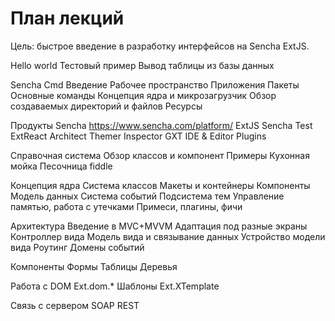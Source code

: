 План лекций
==========

Цель: быстрое введение в разработку интерфейсов на Sencha ExtJS.



Hello world
Тестовый пример Вывод таблицы из базы данных

Sencha Cmd
Введение
Рабочее пространство
Приложения
Пакеты
Основные команды
Концепция ядра и микрозагрузчик
Обзор создаваемых директорий и файлов
Ресурсы


Продукты Sencha https://www.sencha.com/platform/
ExtJS
Sencha Test
ExtReact
Architect
Themer 
Inspector 
GXT 
IDE & Editor Plugins

Справочная система
Обзор классов и компонент
Примеры
Кухонная мойка
Песочница fiddle

Концепция ядра
Система классов
Макеты и контейнеры
Компоненты
Модель данных
Система событий
Подсистема тем
Управление памятью, работа с утечками
Примеси, плагины, фичи

Архитектура
Введение в MVC+MVVM
Адаптация под разные экраны
Контроллер вида
Модель вида и связывание данных
Устройство модели вида
Роутинг
Домены событий


Компоненты
Формы
Таблицы
Деревья

Работа с DOM Ext.dom.*
Шаблоны Ext.XTemplate

Связь с сервером
SOAP
REST

